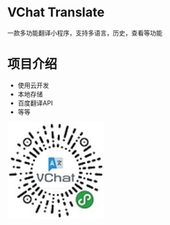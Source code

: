 # VChat Translate

一款多功能翻译小程序，支持多语言，历史，查看等功能

# 项目介绍

- 使用云开发
- 本地存储
- 百度翻译API
- 等等

<img src="./VChat.jpg"></img>
